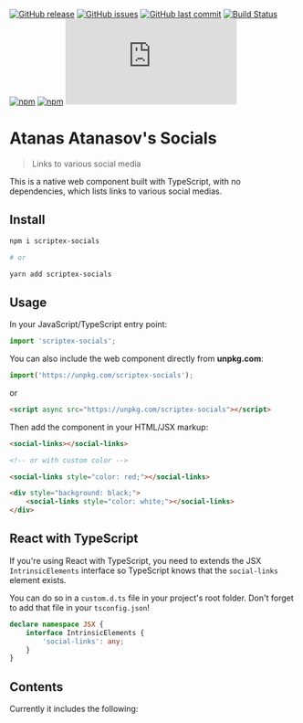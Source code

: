 [![GitHub release](https://img.shields.io/github/release/scriptex/socials.svg)](https://github.com/scriptex/socials/releases/latest)
[![GitHub issues](https://img.shields.io/github/issues/scriptex/socials.svg)](https://github.com/scriptex/socials/issues)
[![GitHub last commit](https://img.shields.io/github/last-commit/scriptex/socials.svg)](https://github.com/scriptex/socials/commits/master)
[![Build Status](https://travis-ci.org/scriptex/socials.svg?branch=master)](https://travis-ci.org/scriptex/socials)
[![npm](https://img.shields.io/npm/dt/scriptex-socials.svg)](https://www.npmjs.com/package/scriptex-socials)
[![npm](https://img.shields.io/npm/v/scriptex-socials.svg)](https://www.npmjs.com/package/scriptex-socials)
[![Analytics](https://ga-beacon.appspot.com/UA-83446952-1/github.com/scriptex/socials/README.md)](https://github.com/scriptex/socials/)

# Atanas Atanasov's Socials

> Links to various social media

This is a native web component built with TypeScript, with no dependencies, which lists links to various social medias.

## Install

```sh
npm i scriptex-socials

# or

yarn add scriptex-socials
```

## Usage

In your JavaScript/TypeScript entry point:

```javascript
import 'scriptex-socials';
```

You can also include the web component directly from **unpkg.com**:

```javascript
import('https://unpkg.com/scriptex-socials');
```

or

```html
<script async src="https://unpkg.com/scriptex-socials"></script>
```

Then add the component in your HTML/JSX markup:

```html
<social-links></social-links>

<!-- or with custom color -->

<social-links style="color: red;"></social-links>

<div style="background: black;">
	<social-links style="color: white;"></social-links>
</div>
```

## React with TypeScript

If you're using React with TypeScript, you need to extends the JSX `IntrinsicElements` interface so TypeScript knows that the `social-links` element exists.

You can do so in a `custom.d.ts` file in your project's root folder. Don't forget to add that file in your `tsconfig.json`!

```typescript
declare namespace JSX {
	interface IntrinsicElements {
		'social-links': any;
	}
}
```

## Contents

Currently it includes the following:
